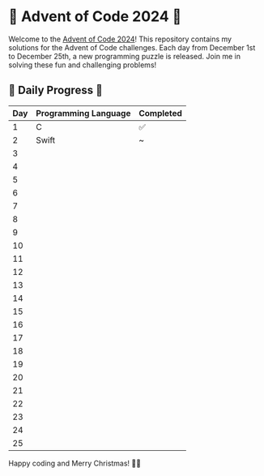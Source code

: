 # 🎄 Advent of Code 2024 🎄

Welcome to the [Advent of Code 2024](https://adventofcode.com)! This repository contains my solutions for the Advent of Code challenges. Each day from December 1st to December 25th, a new programming puzzle is released. Join me in solving these fun and challenging problems!

## 🎄 Daily Progress 🎄

| Day | Programming Language | Completed |
| --- | -------------------- | --------- |
| 1   | C                    | ✅         |
| 2   | Swift                | ~          |
| 3   |                      |           |
| 4   |                      |           |
| 5   |                      |           |
| 6   |                      |           |
| 7   |                      |           |
| 8   |                      |           |
| 9   |                      |           |
| 10  |                      |           |
| 11  |                      |           |
| 12  |                      |           |
| 13  |                      |           |
| 14  |                      |           |
| 15  |                      |           |
| 16  |                      |           |
| 17  |                      |           |
| 18  |                      |           |
| 19  |                      |           |
| 20  |                      |           |
| 21  |                      |           |
| 22  |                      |           |
| 23  |                      |           |
| 24  |                      |           |
| 25  |                      |           |

Happy coding and Merry Christmas! 🎅🎁
